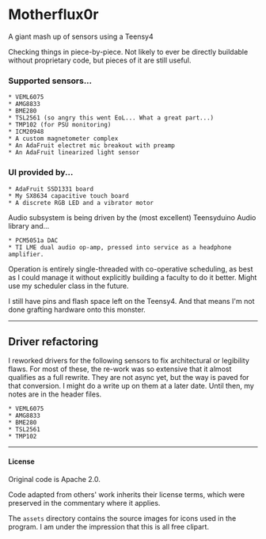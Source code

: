 # Motherflux0r
A giant mash up of sensors using a Teensy4

Checking things in piece-by-piece. Not likely to ever be directly buildable without proprietary code, but pieces of it are still useful.

### Supported sensors...

    * VEML6075
    * AMG8833
    * BME280
    * TSL2561 (so angry this went EoL... What a great part...)
    * TMP102 (for PSU monitoring)
    * ICM20948
    * A custom magnetometer complex
    * An AdaFruit electret mic breakout with preamp
    * An AdaFruit linearized light sensor

### UI provided by...

    * AdaFruit SSD1331 board
    * My SX8634 capacitive touch board
    * A discrete RGB LED and a vibrator motor

Audio subsystem is being driven by the (most excellent) Teensyduino Audio library and...

    * PCM5051a DAC
    * TI LME dual audio op-amp, pressed into service as a headphone amplifier.

Operation is entirely single-threaded with co-operative scheduling, as best as I could manage it without explicitly building a faculty to do it better. Might use my scheduler class in the future.

I still have pins and flash space left on the Teensy4. And that means I'm not done grafting hardware onto this monster.

----------------------

## Driver refactoring

I reworked drivers for the following sensors to fix architectural or legibility flaws. For most of these, the re-work was so extensive that it almost qualifies as a full rewrite. They are not async yet, but the way is paved for that conversion. I might do a write up on them at a later date. Until then, my notes are in the header files.

    * VEML6075
    * AMG8833
    * BME280
    * TSL2561
    * TMP102


----------------------

#### License

Original code is Apache 2.0.

Code adapted from others' work inherits their license terms, which were preserved in the commentary where it applies.

The `assets` directory contains the source images for icons used in the program. I am under the impression that this is all free clipart.
